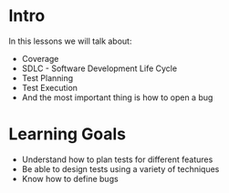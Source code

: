 # Intro
In this lessons we will talk about:
- Coverage
- SDLC - Software Development Life Cycle
- Test Planning
- Test Execution
- And the most important thing is how to open a bug
# Learning Goals
- Understand how to plan tests for different features
- Be able to design tests using a variety of techniques
- Know how to define bugs
